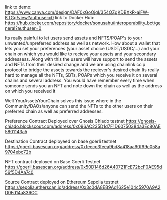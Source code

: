 link to demo: https://www.canva.com/design/DAF0xGoOjqI/354QZgKDBXkR-aiFW-KTGg/view?authuser=0
link to Docker Hub: https://hub.docker.com/repository/docker/sonusahu/interoperability_bct/general?authuser=0

Its really painful to let users send assets and NFTS/POAP's to your unwanted/unpreferred address as well as network. How about a wallet that lets you set your preferences (your asset choice (USDT/USDC/...) and your chain on which you would like to recieve your assets and your secondary addressess. Along with this the users will have support to send the assets and NFTs from their desired change and we are using chainlink ccip protocol to bridge the assets towards the reciever's desired chain.Its really hard to manage all the NFTs, SBTs, POAPs which you receive it on several chains and several address. You would have remember every time when someone sends you an NFT and note down the chain as well as the address on which you received it

Well YourAssetsYourChain solves this issue where in the Community/DAOs/anyone can send the NFTs to the other users on their preferred chain as well as preferred addresses. 

Preference Contract Deployed over Gnosis Chiado testnet https://gnosis-chiado.blockscout.com/address/0x096AC235D1d7F1D60750384a3Ec80AE5801143a5

Destination Contract deployeed on base goerli testnet https://goerli.basescan.org/address/0xfeecc3feea9bd8a418aa90f99c058a9704ebc72b

NFT contract deployed on Base Goerli Testnet https://goerli.basescan.org/address/0x50D146d26A40721FcE72bcF0AE95d56f5D4Aa7c0

Source Contract deployed on Ethereum Sepolia testnet https://sepolia.etherscan.io/address/0x3c0dA8EB9Ad1625e104c5970A9A2D0Fd14a836CC

